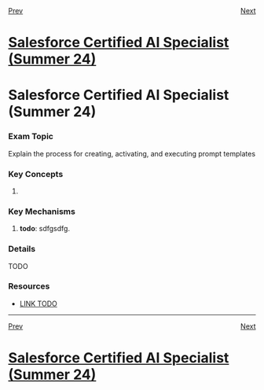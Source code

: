 <div style="display: flex; justify-content: space-between;">
  <span><a href="3.4.md">Prev</a></span>&nbsp;
  <span><a href="4.1.md">Next</a></span>
</div>
<h1><a href="../README.md">Salesforce Certified AI Specialist (Summer 24)</a></h1>

# Salesforce Certified AI Specialist (Summer 24)

### Exam Topic
Explain the process for creating, activating, and executing prompt templates

### Key Concepts
1. []()

### Key Mechanisms
1. **todo**: sdfgsdfg.

### Details

TODO

### Resources
- [LINK TODO](URL)

<hr />
<div style="display: flex; justify-content: space-between;">
  <span><a href="3.4.md">Prev</a></span>&nbsp;
  <span><a href="4.1.md">Next</a></span>
</div>
<h1><a href="../README.md">Salesforce Certified AI Specialist (Summer 24)</a></h1>